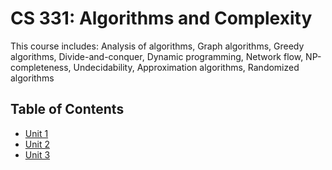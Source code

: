 # CS 331: Algorithms and Complexity
This course includes: Analysis of algorithms, Graph algorithms, Greedy algorithms, Divide-and-conquer, Dynamic programming, Network flow, NP-completeness, Undecidability, Approximation algorithms, Randomized algorithms

## Table of Contents
- [Unit 1]()
- [Unit 2]()
- [Unit 3]()